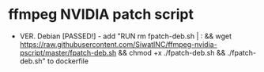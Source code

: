 # ffmpeg NVIDIA patch script
- VER. Debian [PASSED!] - add "RUN rm fpatch-deb.sh | : && wget https://raw.githubusercontent.com/SiwatINC/ffmpeg-nvidia-pscript/master/fpatch-deb.sh && chmod +x ./fpatch-deb.sh && ./fpatch-deb.sh" to dockerfile
